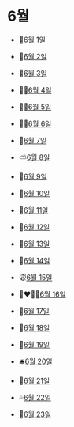 # 6월

- 🤹[6월 1일](6.1.md)

- 🐳[6월 2일](6.2.md)

- 🌳[6월 3일](6.3.md)

- 🙇‍♀️[6월 4일](6.4.md)

- 🧙‍♂️[6월 5일](6.5.md)

- 🧙‍♀️[6월 6일](6.6.md)

- 👕[6월 7일](6.7.md)

- ⛅[6월 8일](6.8.md)

- 🥦[6월 9일](6.9.md)

- 🐻[6월 10일](6.10.md)

- 🌴[6월 11일](6.11.md)

- 🤿[6월 12일](6.12.md)

- 🌟[6월 13일](6.13.md)

- 🦶[6월 14일](6.14.md)

- 🐭[6월 15일](6.15.md)

- 👩‍❤️‍💋‍👨[6월 16일](6.16.md)

- 🍦[6월 17일](6.17.md)

- 🧩[6월 18일](6.18.md)

- 🌌[6월 19일](6.19.md)

- 🛎️[6월 20일](6.20.md)

- 🥢[6월 21일](6.21.md)

- 💦[6월 22일](6.22.md)

- 🌱[6월 23일](6.23.md)

  
